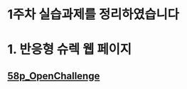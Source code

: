 1주차 실습과제를 정리하였습니다
==========

# 1. 반응형 슈렉 웹 페이지
   ## [58p_OpenChallenge](https://gubbib.github.io/webpgm/1Week/58p_OpenChallenge/index.html)
